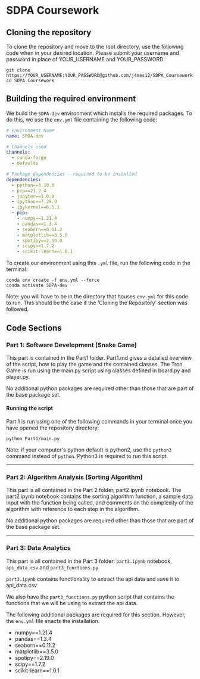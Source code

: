 # SDPA Coursework

## Cloning the repository

To clone the repository and move to the root directory, use the following code when in your desired location. Please submit your username and password in place of YOUR_USERNAME and YOUR_PASSWORD.

```shell
git clone https://YOUR_USERNAME:YOUR_PASSWORD@github.com/j4mes12/SDPA_Coursework.git
cd SDPA_Coursework
```

## Building the required environment

We build the `SDPA-dev` environment which installs the required packages. To do this, we use the `env.yml` file containing the following code:

```yaml
# Environment Name
name: SPDA-dev

# Channels used
channels:
  - conda-forge
  - defaults

# Package dependencies - required to be installed
dependencies:
  - python==3.10.0
  - pip==21.2.4
  - jupyter==1.0.0
  - ipython==7.29.0
  - ipykernel==6.5.1
  - pip:
    - numpy==1.21.4
    - pandas==1.3.4
    - seaborn==0.11.2
    - matplotlib==3.5.0
    - spotipy==2.19.0
    - scipy==1.7.2
    - scikit-learn==1.0.1
```

To create our environment using this `.yml` file, run the following code in the terminal:

```shell
conda env create -f env.yml --force
conda activate SDPA-dev
```

Note: you will have to be in the directory that houses `env.yml` for this code to run. This should be the case if the 'Cloning the Repository' section was followed.

## Code Sections

### Part 1: Software Development (Snake Game)

This part is contained in the Part1 folder. Part1.md gives a detailed overview of the script, how to play the game and the contained classes. The Tron Game is run using the main.py script using classes defined in board.py and player.py.

No additional python packages are required other than those that are part of the base package set.

#### Running the script

Part 1 is run using one of the following commands in your terminal once you have opened the repository directory:

```shell
python Part1/main.py
```

Note: if your computer's python default is python2, use the `python3` command instead of `python`. Python3 is required to run this script.

---

### Part 2: Algorithm Analysis (Sorting Algorithm)

This part is all contained in the Part 2 folder, part2.ipynb notebook. The part2.ipynb notebook contains the sorting algorithm function, a sample data input with the function being called, and comments on the complexity of the algorithm with reference to each step in the algorithm.

No additional python packages are required other than those that are part of the base package set.

---

### Part 3: Data Analytics

This part is all contained in the Part 3 folder: `part3.ipynb` notebook, `api_data.csv` and `part3_functions.py`

`part3.ipynb` contains functionality to extract the api data and save it to api_data.csv

We also have the `part3_functions.py` python script that contains the functions that we will be using to extract the api data.

The following additional packages are required for this section. However, the `env.yml`
file enacts the installation.

- numpy==1.21.4
- pandas==1.3.4
- seaborn==0.11.2
- matplotlib==3.5.0
- spotipy==2.19.0
- scipy==1.7.2
- scikit-learn==1.0.1
